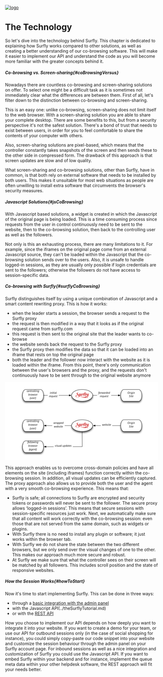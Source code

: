 <a href="https://www.surfly.com/">![logo](../images/logosmall.png)</a>

# The Technology

So let's dive into the technology behind Surfly. This chapter is dedicated to explaining how Surfly works compared to other solutions, as well as creating a better understanding of our co-browsing software. This will make it easier to implement our API and understand the code as you will become more familiar with the greater concepts behind it.

<a name="coBrowsingVersus"></a>
##### Co-browsing vs. Screen-sharing{#coBrowsingVersus}

Nowadays there are countless co-browsing and screen-sharing solutions on offer. To select one might be a difficult task as it is sometimes not immediately clear what the differences are between them. First of all, let's filter down to the distinction between co-browsing and screen-sharing.

This is an easy one: unlike co-browsing, screen-sharing does not limit itself to the web browser. With a screen-sharing solution you are able to share your complete desktop. There are some benefits to this, but from a security perspective it's not the safest solution. There's a bond of trust that needs to exist between users, in order for you to feel comfortable to share the contents of your computer with others.

Also, screen-sharing solutions are pixel-based, which means that the controller constantly takes snapshots of the screen and then sends these to the other side in compressed form. The drawback of this approach is that screen updates are slow and of low quality.

What screen-sharing and co-browsing solutions, other than Surfly, have in common, is that both rely on external software that needs to be installed by both users. This makes it unsuitable for most web situations as people are often unwilling to install extra software that circumvents the browser's security measures.

<a name="jsCoBrowsing"></a>
##### Javascript Solutions{#jsCoBrowsing}

With Javascript based solutions, a widget is created in which the Javascript of the original page is being loaded. This is a time consuming process since requests from the user in control continuously need to be sent to the website, then to the co-browsing solution, then back to the controlling user as well as the followers.

Not only is this an exhausting process, there are many limitations to it. For example, since the iframes on the original page come from an external Javascript source, they can't be loaded within the Javascript that the co-browsing solution sends over to the users. Also, it is unsafe to handle logged-in sessions, as they are usually only possible if login credentials are sent to the followers; otherwise the followers do not have access to session-specific data.

<a name="surflyCoBrowsing"></a>
##### Co-browsing with Surfly{#surflyCoBrowsing}

Surfly distinguishes itself by using a unique combination of Javascript and a smart content rewriting proxy. This is how it works:

* when the leader starts a session, the browser sends a request to the Surfly proxy
* the request is then modified in a way that it looks as if the original request came from surfly.com
* this request is then sent to the original site that the leader wants to co-browse
* the website sends back the request to the Surfly proxy
* the Surfly proxy then modifies the data so that it can be loaded into an iframe that rests on top the original page
* both the leader and the follower now interact with the website as it is loaded within the iframe. From this point, there's only communication between the user's browsers and the proxy, and the requests don't continuously have to be sent through to the original website anymore

![surfly-scheme](../images/surfly-scheme.png)

This approach enables us to overcome cross-domain policies and have all elements on the site (including iframes) function correctly within the co-browsing session. In addition, all visual updates can be efficiently captured. The proxy approach also allows us to provide both the user and the agent with a very smooth co-browsing experience. This means that:

* Surfly is safe; all connections to Surfly are encrypted and security tokens or passwords will never be sent to the follower. The secure proxy allows ‘logged-in sessions’. This means that secure sessions with session-specific resources just work. Next, we automatically make sure that all content will work correctly with the co-browsing session: even those that are not served from the same domain, such as widgets or plugins.
* With Surfly there is no need to install any plugin or software; it just works within the browser tab.
* With Surfly we do not share the state between the two different browsers, but we only send over the visual changes of one to the other. This makes our approach much more secure and robust.
* At Surfly we make sure that what the controller sees on their screen will be matched by all followers. This includes scroll position and the state of responsive websites.

<a name="howToStart"></a>
##### How the Session Works{#howToStart}

Now it's time to start implementing Surfly. This can be done in three ways:

* through a [basic integration with the admin panel](../integration.md)
* with the Javascript API(../theSurflyTutorial.md)
* or with the [REST API](http://docs.surfly.apiary.io/)

How you choose to implement our API depends on how deeply you want to integrate it into your website. If you want to create a demo for your team, or use our API for outbound sessions only (in the case of social shopping for instance), you could simply copy-paste our code snippet into your website and customize the session behaviour through the admin panel on your Surfly account page. For inbound sessions as well as a nice integration and customization of Surfly you could use the Javascript API. If you want to embed Surfly within your backend and for instance, implement the queue meta data within your other helpdesk software, the REST approach will fit your needs better.




